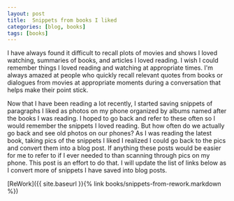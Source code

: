 ```yaml
---
layout: post
title:  Snippets from books I liked
categories: [blog, books]
tags: [books]
---
```


I have always found it difficult to recall plots of movies and shows I loved watching, summaries of books, and articles I loved reading. I wish I could remember things I loved reading and watching at appropriate times. I'm always amazed at people who quickly recall relevant quotes from books or dialogues from movies at appropriate moments during a conversation that helps make their point stick.


Now that I have been reading a lot recently, I started saving snippets of paragraphs I liked as photos on my phone organized by albums named after the books I was reading. I hoped to go back and refer to these often so I would remember the snippets I loved reading. But how often do we actually go back and see old photos on our phones? As I was reading the latest book, taking pics of the snippets I liked I realized I could go back to the pics and convert them into a blog post. If anything these posts would be easier for me to refer to if I ever needed to than scanning through pics on my phone. This post is an effort to do that. I will update the list of links below as I convert more of snippets I have saved into blog posts.

[ReWork]({{ site.baseurl }}{% link books/snippets-from-rework.markdown %})
